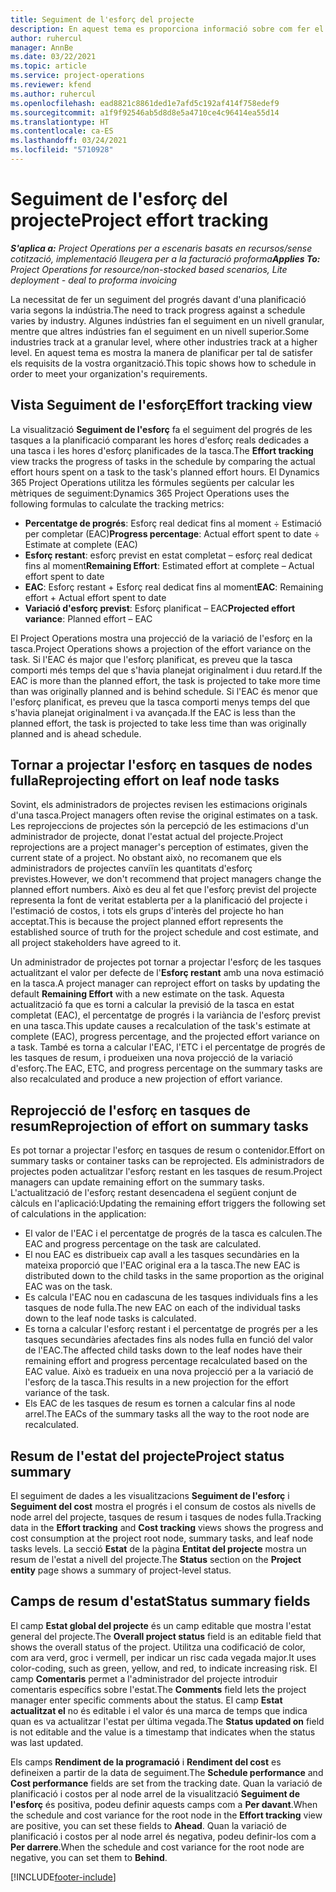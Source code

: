 ```yaml
---
title: Seguiment de l'esforç del projecte
description: En aquest tema es proporciona informació sobre com fer el seguiment de l'esforç del projecte i el progrés de la feina.
author: ruhercul
manager: AnnBe
ms.date: 03/22/2021
ms.topic: article
ms.service: project-operations
ms.reviewer: kfend
ms.author: ruhercul
ms.openlocfilehash: ead8821c8861ded1e7afd5c192af414f758edef9
ms.sourcegitcommit: a1f9f92546ab5d8d8e5a4710ce4c96414ea55d14
ms.translationtype: HT
ms.contentlocale: ca-ES
ms.lasthandoff: 03/24/2021
ms.locfileid: "5710928"
---
```

# <a name="project-effort-tracking"></a><span data-ttu-id="ab632-103">Seguiment de l'esforç del projecte</span><span class="sxs-lookup"><span data-stu-id="ab632-103">Project effort tracking</span></span>

<span data-ttu-id="ab632-104">_**S'aplica a:** Project Operations per a escenaris basats en recursos/sense cotització, implementació lleugera per a la facturació proforma_</span><span class="sxs-lookup"><span data-stu-id="ab632-104">_**Applies To:** Project Operations for resource/non-stocked based scenarios, Lite deployment - deal to proforma invoicing_</span></span>

<span data-ttu-id="ab632-105">La necessitat de fer un seguiment del progrés davant d'una planificació varia segons la indústria.</span><span class="sxs-lookup"><span data-stu-id="ab632-105">The need to track progress against a schedule varies by industry.</span></span> <span data-ttu-id="ab632-106">Algunes indústries fan el seguiment en un nivell granular, mentre que altres indústries fan el seguiment en un nivell superior.</span><span class="sxs-lookup"><span data-stu-id="ab632-106">Some industries track at a granular level, where other industries track at a higher level.</span></span> <span data-ttu-id="ab632-107">En aquest tema es mostra la manera de planificar per tal de satisfer els requisits de la vostra organització.</span><span class="sxs-lookup"><span data-stu-id="ab632-107">This topic shows how to schedule in order to meet your organization's requirements.</span></span>

## <a name="effort-tracking-view"></a><span data-ttu-id="ab632-108">Vista Seguiment de l'esforç</span><span class="sxs-lookup"><span data-stu-id="ab632-108">Effort tracking view</span></span>

<span data-ttu-id="ab632-109">La visualització **Seguiment de l'esforç** fa el seguiment del progrés de les tasques a la planificació comparant les hores d'esforç reals dedicades a una tasca i les hores d'esforç planificades de la tasca.</span><span class="sxs-lookup"><span data-stu-id="ab632-109">The **Effort tracking** view tracks the progress of tasks in the schedule by comparing the actual effort hours spent on a task to the task's planned effort hours.</span></span> <span data-ttu-id="ab632-110">El Dynamics 365 Project Operations utilitza les fórmules següents per calcular les mètriques de seguiment:</span><span class="sxs-lookup"><span data-stu-id="ab632-110">Dynamics 365 Project Operations uses the following formulas to calculate the tracking metrics:</span></span>

- <span data-ttu-id="ab632-111">**Percentatge de progrés**: Esforç real dedicat fins al moment ÷ Estimació per completar (EAC)</span><span class="sxs-lookup"><span data-stu-id="ab632-111">**Progress percentage**: Actual effort spent to date ÷ Estimate at complete (EAC)</span></span> 
- <span data-ttu-id="ab632-112">**Esforç restant**: esforç previst en estat completat – esforç real dedicat fins al moment</span><span class="sxs-lookup"><span data-stu-id="ab632-112">**Remaining Effort**: Estimated effort at complete – Actual effort spent to date</span></span> 
- <span data-ttu-id="ab632-113">**EAC**: Esforç restant + Esforç real dedicat fins al moment</span><span class="sxs-lookup"><span data-stu-id="ab632-113">**EAC**: Remaining effort + Actual effort spent to date</span></span> 
- <span data-ttu-id="ab632-114">**Variació d'esforç previst**: Esforç planificat – EAC</span><span class="sxs-lookup"><span data-stu-id="ab632-114">**Projected effort variance**: Planned effort – EAC</span></span>

<span data-ttu-id="ab632-115">El Project Operations mostra una projecció de la variació de l'esforç en la tasca.</span><span class="sxs-lookup"><span data-stu-id="ab632-115">Project Operations shows a projection of the effort variance on the task.</span></span> <span data-ttu-id="ab632-116">Si l'EAC és major que l'esforç planificat, es preveu que la tasca comporti més temps del que s'havia planejat originalment i duu retard.</span><span class="sxs-lookup"><span data-stu-id="ab632-116">If the EAC is more than the planned effort, the task is projected to take more time than was originally planned and is behind schedule.</span></span> <span data-ttu-id="ab632-117">Si l'EAC és menor que l'esforç planificat, es preveu que la tasca comporti menys temps del que s'havia planejat originalment i va avançada.</span><span class="sxs-lookup"><span data-stu-id="ab632-117">If the EAC is less than the planned effort, the task is projected to take less time than was originally planned and is ahead schedule.</span></span>

## <a name="reprojecting-effort-on-leaf-node-tasks"></a><span data-ttu-id="ab632-118">Tornar a projectar l'esforç en tasques de nodes fulla</span><span class="sxs-lookup"><span data-stu-id="ab632-118">Reprojecting effort on leaf node tasks</span></span>

<span data-ttu-id="ab632-119">Sovint, els administradors de projectes revisen les estimacions originals d'una tasca.</span><span class="sxs-lookup"><span data-stu-id="ab632-119">Project managers often revise the original estimates on a task.</span></span> <span data-ttu-id="ab632-120">Les reprojeccions de projectes són la percepció de les estimacions d'un administrador de projecte, donat l'estat actual del projecte.</span><span class="sxs-lookup"><span data-stu-id="ab632-120">Project reprojections are a project manager's perception of estimates, given the current state of a project.</span></span> <span data-ttu-id="ab632-121">No obstant això, no recomanem que els administradors de projectes canviïn les quantitats d'esforç previstes.</span><span class="sxs-lookup"><span data-stu-id="ab632-121">However, we don't recommend that project managers change the planned effort numbers.</span></span> <span data-ttu-id="ab632-122">Això es deu al fet que l'esforç previst del projecte representa la font de veritat establerta per a la planificació del projecte i l'estimació de costos, i tots els grups d'interès del projecte ho han acceptat.</span><span class="sxs-lookup"><span data-stu-id="ab632-122">This is because the project planned effort represents the established source of truth for the project schedule and cost estimate, and all project stakeholders have agreed to it.</span></span>

<span data-ttu-id="ab632-123">Un administrador de projectes pot tornar a projectar l'esforç de les tasques actualitzant el valor per defecte de l'**Esforç restant** amb una nova estimació en la tasca.</span><span class="sxs-lookup"><span data-stu-id="ab632-123">A project manager can reproject effort on tasks by updating the default **Remaining Effort** with a new estimate on the task.</span></span> <span data-ttu-id="ab632-124">Aquesta actualització fa que es torni a calcular la previsió de la tasca en estat completat (EAC), el percentatge de progrés i la variància de l'esforç previst en una tasca.</span><span class="sxs-lookup"><span data-stu-id="ab632-124">This update causes a recalculation of the task's estimate at complete (EAC), progress percentage, and the projected effort variance on a task.</span></span> <span data-ttu-id="ab632-125">També es torna a calcular l'EAC, l'ETC i el percentatge de progrés de les tasques de resum, i produeixen una nova projecció de la variació d'esforç.</span><span class="sxs-lookup"><span data-stu-id="ab632-125">The EAC, ETC, and progress percentage on the summary tasks are also recalculated and produce a new projection of effort variance.</span></span>

## <a name="reprojection-of-effort-on-summary-tasks"></a><span data-ttu-id="ab632-126">Reprojecció de l'esforç en tasques de resum</span><span class="sxs-lookup"><span data-stu-id="ab632-126">Reprojection of effort on summary tasks</span></span>

<span data-ttu-id="ab632-127">Es pot tornar a projectar l'esforç en tasques de resum o contenidor.</span><span class="sxs-lookup"><span data-stu-id="ab632-127">Effort on summary tasks or container tasks can be reprojected.</span></span> <span data-ttu-id="ab632-128">Els administradors de projectes poden actualitzar l'esforç restant en les tasques de resum.</span><span class="sxs-lookup"><span data-stu-id="ab632-128">Project managers can update remaining effort on the summary tasks.</span></span> <span data-ttu-id="ab632-129">L'actualització de l'esforç restant desencadena el següent conjunt de càlculs en l'aplicació:</span><span class="sxs-lookup"><span data-stu-id="ab632-129">Updating the remaining effort triggers the following set of calculations in the application:</span></span>

- <span data-ttu-id="ab632-130">El valor de l'EAC i el percentatge de progrés de la tasca es calculen.</span><span class="sxs-lookup"><span data-stu-id="ab632-130">The EAC and progress percentage on the task are calculated.</span></span>
- <span data-ttu-id="ab632-131">El nou EAC es distribueix cap avall a les tasques secundàries en la mateixa proporció que l'EAC original era a la tasca.</span><span class="sxs-lookup"><span data-stu-id="ab632-131">The new EAC is distributed down to the child tasks in the same proportion as the original EAC was on the task.</span></span>
- <span data-ttu-id="ab632-132">Es calcula l'EAC nou en cadascuna de les tasques individuals fins a les tasques de node fulla.</span><span class="sxs-lookup"><span data-stu-id="ab632-132">The new EAC on each of the individual tasks down to the leaf node tasks is calculated.</span></span> 
- <span data-ttu-id="ab632-133">Es torna a calcular l'esforç restant i el percentatge de progrés per a les tasques secundàries afectades fins als nodes fulla en funció del valor de l'EAC.</span><span class="sxs-lookup"><span data-stu-id="ab632-133">The affected child tasks down to the leaf nodes have their remaining effort and progress percentage recalculated based on the EAC value.</span></span> <span data-ttu-id="ab632-134">Això es tradueix en una nova projecció per a la variació de l'esforç de la tasca.</span><span class="sxs-lookup"><span data-stu-id="ab632-134">This results in a new projection for the effort variance of the task.</span></span> 
- <span data-ttu-id="ab632-135">Els EAC de les tasques de resum es tornen a calcular fins al node arrel.</span><span class="sxs-lookup"><span data-stu-id="ab632-135">The EACs of the summary tasks all the way to the root node are recalculated.</span></span>


## <a name="project-status-summary"></a><span data-ttu-id="ab632-136">Resum de l'estat del projecte</span><span class="sxs-lookup"><span data-stu-id="ab632-136">Project status summary</span></span>

<span data-ttu-id="ab632-137">El seguiment de dades a les visualitzacions **Seguiment de l'esforç** i **Seguiment del cost** mostra el progrés i el consum de costos als nivells de node arrel del projecte, tasques de resum i tasques de nodes fulla.</span><span class="sxs-lookup"><span data-stu-id="ab632-137">Tracking data in the **Effort tracking** and **Cost tracking** views shows the progress and cost consumption at the project root node, summary tasks, and leaf node tasks levels.</span></span> <span data-ttu-id="ab632-138">La secció **Estat** de la pàgina **Entitat del projecte** mostra un resum de l'estat a nivell del projecte.</span><span class="sxs-lookup"><span data-stu-id="ab632-138">The **Status** section on the **Project entity** page shows a summary of project-level status.</span></span>

## <a name="status-summary-fields"></a><span data-ttu-id="ab632-139">Camps de resum d'estat</span><span class="sxs-lookup"><span data-stu-id="ab632-139">Status summary fields</span></span>

<span data-ttu-id="ab632-140">El camp **Estat global del projecte** és un camp editable que mostra l'estat general del projecte.</span><span class="sxs-lookup"><span data-stu-id="ab632-140">The **Overall project status** field is an editable field that shows the overall status of the project.</span></span> <span data-ttu-id="ab632-141">Utilitza una codificació de color, com ara verd, groc i vermell, per indicar un risc cada vegada major.</span><span class="sxs-lookup"><span data-stu-id="ab632-141">It uses color-coding, such as green, yellow, and red, to indicate increasing risk.</span></span> <span data-ttu-id="ab632-142">El camp **Comentaris** permet a l'administrador del projecte introduir comentaris específics sobre l'estat.</span><span class="sxs-lookup"><span data-stu-id="ab632-142">The **Comments** field lets the project manager enter specific comments about the status.</span></span> <span data-ttu-id="ab632-143">El camp **Estat actualitzat el** no és editable i el valor és una marca de temps que indica quan es va actualitzar l'estat per última vegada.</span><span class="sxs-lookup"><span data-stu-id="ab632-143">The **Status updated on** field is not editable and the value is a timestamp that indicates when the status was last updated.</span></span>

<span data-ttu-id="ab632-144">Els camps **Rendiment de la programació** i **Rendiment del cost** es defineixen a partir de la data de seguiment.</span><span class="sxs-lookup"><span data-stu-id="ab632-144">The **Schedule performance** and **Cost performance** fields are set from the tracking date.</span></span> <span data-ttu-id="ab632-145">Quan la variació de planificació i costos per al node arrel de la visualització **Seguiment de l'esforç** és positiva, podeu definir aquests camps com a **Per davant**.</span><span class="sxs-lookup"><span data-stu-id="ab632-145">When the schedule and cost variance for the root node in the **Effort tracking** view are positive, you can set these fields to **Ahead**.</span></span> <span data-ttu-id="ab632-146">Quan la variació de planificació i costos per al node arrel és negativa, podeu definir-los com a **Per darrere**.</span><span class="sxs-lookup"><span data-stu-id="ab632-146">When the schedule and cost variance for the root node are negative, you can set them to **Behind**.</span></span>


[!INCLUDE[footer-include](../includes/footer-banner.md)]
